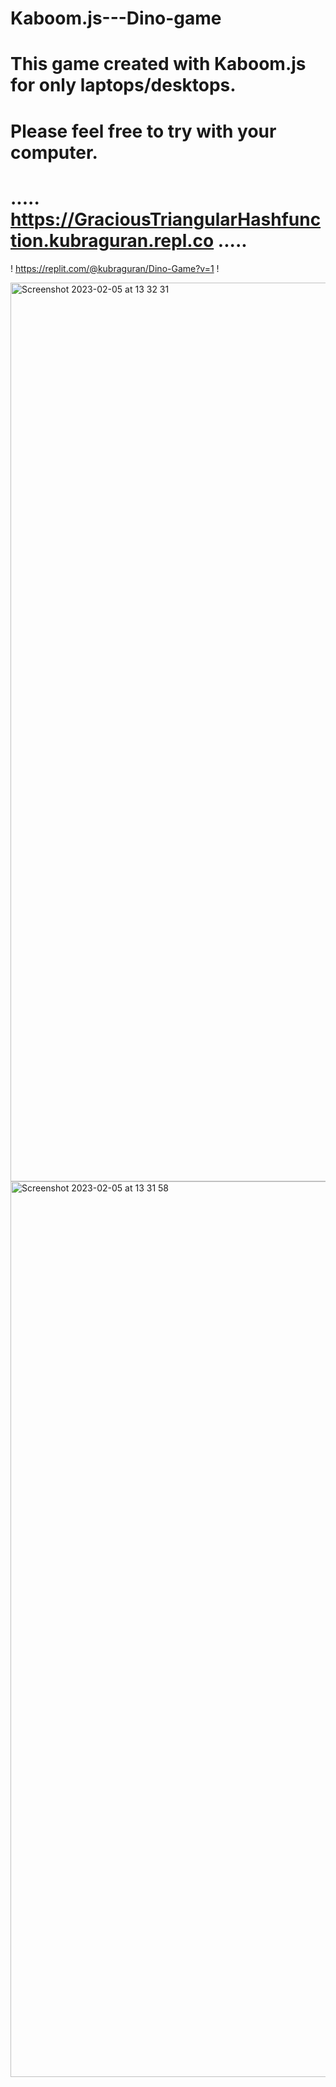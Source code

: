 # Kaboom.js---Dino-game

# This game created with Kaboom.js for only laptops/desktops.
# Please feel free to try with your computer.
 
# .....  https://GraciousTriangularHashfunction.kubraguran.repl.co ..... #


! https://replit.com/@kubraguran/Dino-Game?v=1 !


<img width="1438" alt="Screenshot 2023-02-05 at 13 32 31" src="https://user-images.githubusercontent.com/81765398/216826776-0bb43672-2d0e-4e5c-a805-ae22df5ae560.png">





<img width="1433" alt="Screenshot 2023-02-05 at 13 31 58" src="https://user-images.githubusercontent.com/81765398/216826808-d6c0ebc5-f77b-4a4c-be22-0adf71fb17cb.png">
